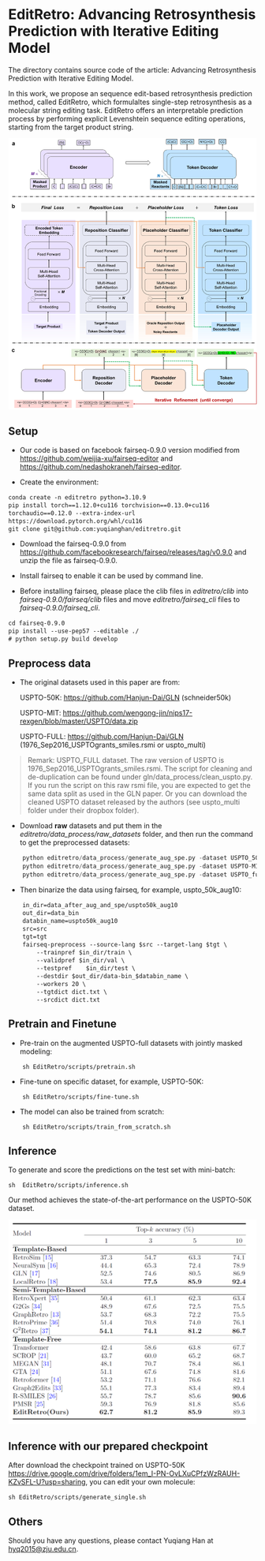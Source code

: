 # EditRetro: Advancing Retrosynthesis Prediction with Iterative Editing Model

The directory contains source code of the article: Advancing Retrosynthesis Prediction with Iterative Editing Model.

In this work, we propose an sequence edit-based retrosynthesis prediction method, called EditRetro, which formulaltes single-step retrosynthesis as a molecular string editing task. EditRetro offers an interpretable prediction process by performing explicit Levenshtein sequence editing operations, starting from the target product string. 
<div align=center>
<img src=model.jpg width="600px">
</div>

## Setup
- Our code is based on facebook fairseq-0.9.0 version modified from https://github.com/weijia-xu/fairseq-editor and https://github.com/nedashokraneh/fairseq-editor.

- Create the environment:

 ```
conda create -n editretro python=3.10.9
pip install torch==1.12.0+cu116 torchvision==0.13.0+cu116 torchaudio==0.12.0 --extra-index-url https://download.pytorch.org/whl/cu116
git clone git@github.com:yuqianghan/editretro.git
 ```

- Download the fairseq-0.9.0 from https://github.com/facebookresearch/fairseq/releases/tag/v0.9.0 and unzip the file as fairseq-0.9.0.

- Install fairseq to enable it can be used by command line.
  
- Before installing fairseq, please place the clib files in _editretro/clib_ into _fairseq-0.9.0/fairseq/clib_ files and move _editretro/fairseq_cli_ files to _fairseq-0.9.0/fairseq_cli_.

```
cd fairseq-0.9.0
pip install --use-pep57 --editable ./ 
# python setup.py build develop
```

## Preprocess data
- The original datasets used in this paper are from:

   USPTO-50K: https://github.com/Hanjun-Dai/GLN  (schneider50k)

   USPTO-MIT: https://github.com/wengong-jin/nips17-rexgen/blob/master/USPTO/data.zip

   USPTO-FULL: https://github.com/Hanjun-Dai/GLN  (1976_Sep2016_USPTOgrants_smiles.rsmi or uspto_multi)

> Remark: USPTO_FULL dataset. The raw version of USPTO is 1976_Sep2016_USPTOgrants_smiles.rsmi. The script for cleaning and de-duplication can be found under gln/data_process/clean_uspto.py. If you run the script on this raw rsmi file, you are expected to get the same data split as used in the GLN paper. Or you can download the cleaned USPTO dataset released by the authors (see uspto_multi folder under their dropbox folder).

- Download **raw** datasets and put them in the _editretro/data_process/raw_datasets_ folder, and then run the command to get the preprocessed datasets:
```python
    python editretro/data_process/generate_aug_spe.py -dataset USPTO_50K -augmentation 10 -processes 8
    python editretro/data_process/generate_aug_spe.py -dataset USPTO-MIT -augmentation 5 -processes 8
    python editretro/data_process/generate_aug_spe.py -dataset USPTO_full -augmentation 5 -processes 8
```

- Then binarize the data using fairseq, for example, uspto_50k_aug10:
```shell
    in_dir=data_after_aug_and_spe/uspto50k_aug10
    out_dir=data_bin
    databin_name=uspto50k_aug10
    src=src
    tgt=tgt
    fairseq-preprocess --source-lang $src --target-lang $tgt \
        --trainpref $in_dir/train \
        --validpref $in_dir/val \
        --testpref    $in_dir/test \
        --destdir $out_dir/data-bin_$databin_name \
        --workers 20 \
        --tgtdict dict.txt \
        --srcdict dict.txt
```

## Pretrain and Finetune
- Pre-train on the augmented USPTO-full datasets with jointly masked modeling:
```shell
    sh EditRetro/scripts/pretrain.sh
```
- Fine-tune on specific dataset, for example, USPTO-50K:
```shell
    sh EditRetro/scripts/fine-tune.sh
```
- The model can also be trained from scratch:
```shell
    sh EditRetro/scripts/train_from_scratch.sh
```


## Inference
To generate and score the predictions on the test set with mini-batch:
```shell
sh  EditRetro/scripts/inference.sh
```
Our method achieves the state-of-the-art performance on the USPTO-50K dataset. 
<div align=center>
<img src=results.png width="600px">
</div>

## Inference with our prepared checkpoint
After download the checkpoint trained on USPTO-50K https://drive.google.com/drive/folders/1em_I-PN-OvLXuCPfzWzRAUH-KZvSFL-U?usp=sharing, you can edit your own molecule:
```shell
sh EditRetro/scripts/generate_single.sh
```


<!-- 
## Citation
```
@article{han2023editretro,
	title={Explainable and Diverse Retrosynthesis Prediction via Generative Editing Model},
	author={Han, Yuqiang et al.},
	journal={},
	year={2023}
}
``` -->

## Others
Should you have any questions, please contact Yuqiang Han at hyq2015@zju.edu.cn.
